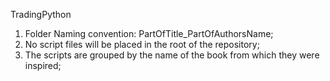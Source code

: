 TradingPython


1. Folder Naming convention: PartOfTitle_PartOfAuthorsName;
2. No script files will be placed in the root of the repository;
3. The scripts are grouped by the name of the book from which they were inspired;